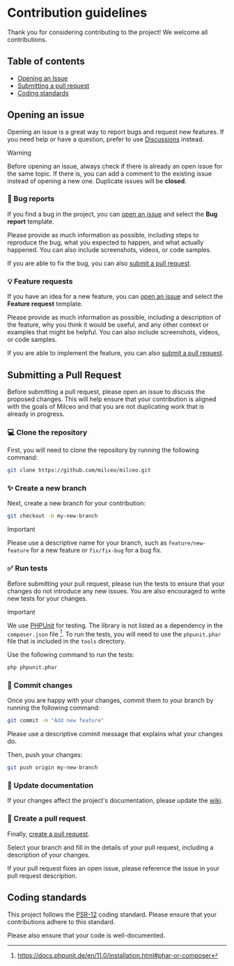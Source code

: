 # Contribution guidelines

Thank you for considering contributing to the project! We welcome all contributions.

## Table of contents

- [Opening an Issue](#opening-an-issue)
- [Submitting a pull request](#submitting-a-pull-request)
- [Coding standards](#coding-standards)

## Opening an issue

Opening an issue is a great way to report bugs and request new features.
If you need help or have a question, prefer to use [Discussions](https://github.com/milceo/milceo/discussions) instead.

> [!WARNING]
> Before opening an issue, always check if there is already an open issue for the same topic. If there is, you can add a
> comment to the existing issue instead of opening a new one. Duplicate issues will be **closed**.

### :bug: Bug reports

If you find a bug in the project, you can [open an issue](https://github.com/milceo/milceo/issues) and select the **Bug
report** template.

Please provide as much information as possible, including steps to reproduce the bug, what you expected to happen, and
what actually happened. You can also include screenshots, videos, or code samples.

If you are able to fix the bug, you can also [submit a pull request](#submitting-a-pull-request).

### :bulb: Feature requests

If you have an idea for a new feature, you can [open an issue](https://github.com/milceo/milceo/issues) and select the
**Feature request** template.

Please provide as much information as possible, including a description of the feature, why you think it would be
useful, and any other context or examples that might be helpful. You can also include screenshots, videos, or code
samples.

If you are able to implement the feature, you can also [submit a pull request](#submitting-a-pull-request).

## Submitting a Pull Request

Before submitting a pull request, please open an issue to discuss the proposed changes. This will help ensure that your
contribution is aligned with the goals of Milceo and that you are not duplicating work that is already in progress.

### :computer: Clone the repository

First, you will need to clone the repository by running the following command:

```bash
git clone https://github.com/milceo/milceo.git
```

### :sparkles: Create a new branch

Next, create a new branch for your contribution:

```bash
git checkout -b my-new-branch
```

> [!IMPORTANT]
> Please use a descriptive name for your branch, such as `feature/new-feature` for a new feature or `fix/fix-bug` for a
> bug fix.

### :white_check_mark: Run tests

Before submitting your pull request, please run the tests to ensure that your changes do not introduce any new issues.
You are also encouraged to write new tests for your changes.

> [!IMPORTANT]
> We use [PHPUnit](https://phpunit.de/) for testing.
> The library is not listed as a dependency in the `composer.json` file [^1]. To run the tests, you will need to
> use the `phpunit.phar` file that is included in the `tools` directory.

Use the following command to run the tests:

```bash
php phpunit.phar
```

### :pushpin: Commit changes

Once you are happy with your changes, commit them to your branch by running the following command:

```bash
git commit -m "Add new feature"
```

Please use a descriptive commit message that explains what your changes do.

Then, push your changes:

```bash
git push origin my-new-branch
```

### :memo: Update documentation

If your changes affect the project's documentation, please update the [wiki](https://github.com/milceo/milceo/wiki).

### :arrows_counterclockwise: Create a pull request

Finally, [create a pull request](https://github.com/milceo/milceo/pulls).

Select your branch and fill in the details of your pull request, including a description of your changes.

If your pull request fixes an open issue, please reference the issue in your pull request description.

## Coding standards

This project follows the [PSR-12](https://www.php-fig.org/psr/psr-12/) coding standard. Please ensure that your contributions adhere to this standard.

Please also ensure that your code is well-documented.

[^1]: https://docs.phpunit.de/en/11.0/installation.html#phar-or-composer